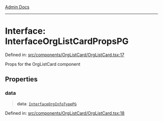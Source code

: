 [Admin Docs](/)

***

# Interface: InterfaceOrgListCardPropsPG

Defined in: [src/components/OrgListCard/OrgListCard.tsx:17](https://github.com/PalisadoesFoundation/talawa-admin/blob/main/src/components/OrgListCard/OrgListCard.tsx#L17)

Props for the OrgListCard component

## Properties

### data

> **data**: [`InterfaceOrgInfoTypePG`](../../../../utils/interfaces/interfaces/InterfaceOrgInfoTypePG.md)

Defined in: [src/components/OrgListCard/OrgListCard.tsx:18](https://github.com/PalisadoesFoundation/talawa-admin/blob/main/src/components/OrgListCard/OrgListCard.tsx#L18)
